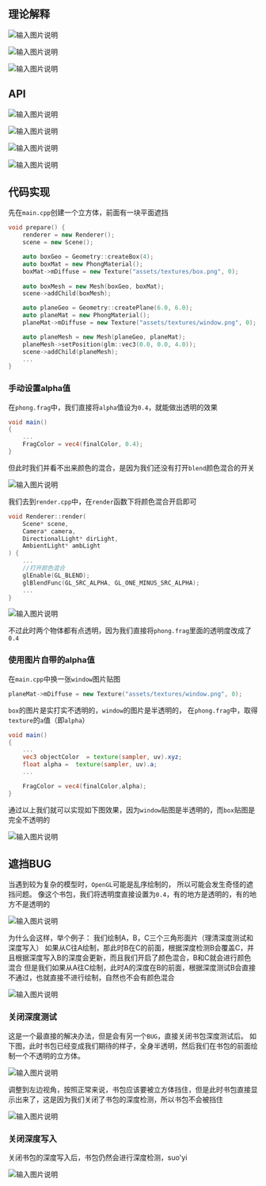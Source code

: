 ## 理论解释

![输入图片说明](/imgs/2025-02-09/wwIrPFJqrCqPUI3f.png)

![输入图片说明](/imgs/2025-02-09/M2cmKZDTB2hzYRUb.png)

![输入图片说明](/imgs/2025-02-09/4nwcUZKuakqegXwQ.png)

## API

![输入图片说明](/imgs/2025-02-09/BqQV5TQaFPc4iNTu.png)

![输入图片说明](/imgs/2025-02-09/1DErcMc9tbQeqzW2.png)

![输入图片说明](/imgs/2025-02-09/d9nTGMxfAXgCVDgi.png)

![输入图片说明](/imgs/2025-02-09/m4YzqpMp7kP7IZ9x.png)

## 代码实现
先在`main.cpp`创建一个立方体，前面有一块平面遮挡
```cpp
void prepare() {
	renderer = new Renderer();
	scene = new Scene();

	auto boxGeo = Geometry::createBox(4);
	auto boxMat = new PhongMaterial();
	boxMat->mDiffuse = new Texture("assets/textures/box.png", 0);
	
	auto boxMesh = new Mesh(boxGeo, boxMat);
	scene->addChild(boxMesh);

	auto planeGeo = Geometry::createPlane(6.0, 6.0);
	auto planeMat = new PhongMaterial();
	planeMat->mDiffuse = new Texture("assets/textures/window.png", 0);

	auto planeMesh = new Mesh(planeGeo, planeMat);
	planeMesh->setPosition(glm::vec3(0.0, 0.0, 4.0));
	scene->addChild(planeMesh);
	...
}
```

### 手动设置alpha值
在`phong.frag`中，我们直接将`alpha`值设为`0.4`，就能做出透明的效果
```glsl	
void main()
{
	...
	FragColor = vec4(finalColor, 0.4);
}
```
但此时我们并看不出来颜色的混合，是因为我们还没有打开`blend`颜色混合的开关

![输入图片说明](/imgs/2025-02-09/yBaZiLKVViW2PDd1.png)

我们去到`render.cpp`中，在`render`函数下将颜色混合开启即可
```cpp
void Renderer::render(
	Scene* scene, 
	Camera* camera,
	DirectionalLight* dirLight,
	AmbientLight* ambLight
) {
	...
	//打开颜色混合
	glEnable(GL_BLEND);
	glBlendFunc(GL_SRC_ALPHA, GL_ONE_MINUS_SRC_ALPHA);
	...
}

```

![输入图片说明](/imgs/2025-02-09/a2zrVXgr32dy22TF.png)

不过此时两个物体都有点透明，因为我们直接将`phong.frag`里面的透明度改成了`0.4`

### 使用图片自带的alpha值
在`main.cpp`中换一张`window`图片贴图
```cpp
planeMat->mDiffuse = new Texture("assets/textures/window.png", 0);
```
`box`的图片是实打实不透明的，`window`的图片是半透明的，
在`phong.frag`中，取得`texture`的`a`值（即`alpha`）
```glsl
void main()
{
	...
	vec3 objectColor  = texture(sampler, uv).xyz;
	float alpha =  texture(sampler, uv).a;
	...

	FragColor = vec4(finalColor,alpha);
}
```
通过以上我们就可以实现如下图效果，因为`window`贴图是半透明的，而`box`贴图是完全不透明的

![输入图片说明](/imgs/2025-02-09/AbFw68nPZNTsxPJc.png)

## 遮挡BUG
当遇到较为复杂的模型时，`OpenGL`可能是乱序绘制的， 所以可能会发生奇怪的遮挡问题。
像这个书包，我们将透明度直接设置为`0.4`，有的地方是透明的，有的地方不是透明的

![输入图片说明](/imgs/2025-02-10/9kc1qr8iGr6FAN3z.png)

为什么会这样，举个例子：
我们绘制A，B，C三个三角形面片（理清深度测试和深度写入）
如果从C往A绘制，那此时B在C的前面，根据深度检测B会覆盖C，并且根据深度写入B的深度会更新，而且我们开启了颜色混合，B和C就会进行颜色混合
但是我们如果从A往C绘制，此时A的深度在B的前面，根据深度测试B会直接不通过，也就直接不进行绘制，自然也不会有颜色混合

![输入图片说明](/imgs/2025-02-10/5PBe1r5tcqiv7NL7.png)

### 关闭深度测试
这是一个最直接的解决办法，但是会有另一个`BUG`，直接关闭书包深度测试后。
如下图，此时书包已经变成我们期待的样子，全身半透明，然后我们在书包的前面绘制一个不透明的立方体。

![输入图片说明](/imgs/2025-02-10/xbWMraSG5oX9jZe3.png)

调整到左边视角，按照正常来说，书包应该要被立方体挡住，但是此时书包直接显示出来了，这是因为我们关闭了书包的深度检测，所以书包不会被挡住

![输入图片说明](/imgs/2025-02-10/hzeYRTsZxNgDtgKw.png)

### 关闭深度写入

关闭书包的深度写入后，书包仍然会进行深度检测，suo'yi

![输入图片说明](/imgs/2025-02-10/DAcEi7xWzziGpUma.png)


<!--stackedit_data:
eyJoaXN0b3J5IjpbOTA3MzUwMTAyLC05NjkzNDEwNzMsMTg4Mz
A1NTUzNywtMjExMjQ4NTEwMywtMTM4MDY3OTMwMSwtMzk5OTg1
NzAzLC0xOTMzMTg0MzExLC04Njc5MTE3MTYsMTk2NzQ5NzQ4NC
w5ODQyMzM2NjIsODQyNTA1OTA1LDE3MzM0NDg3MzgsLTg5NjIx
ODExOSwtMjA4ODc0NjYxMl19
-->